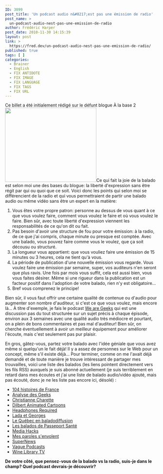 ```yaml
---
ID: 3099
post_title: 'Un podcast audio n&#8217;est pas une émission de radio'
post_name: >
  un-podcast-audio-nest-pas-une-emission-de-radio
author: Frédéric Harper
post_date: 2010-11-30 14:15:39
layout: post
link: >
  https://fred.dev/un-podcast-audio-nest-pas-une-emission-de-radio/
published: true
tags: [ ]
categories:
  - Brainer
  - English
  - FIX ANTIDOTE
  - FIX IMAGE
  - FIX LANGUAGE
  - FIX TAGS
  - FIX URL
---
```

<div id="deadblog">
  Ce billet a été initialement rédigé sur le défunt blogue À la base 2
</div><img title="old_radio" src="http://fred.dev/images/2010/11/old_radio.jpeg" alt="" width="300" height="243"/ Souvent on compare une baladodiffusion audioà uneé mission de radio Web, mais en est-il ré ellement ainsi? Personnellement, je me sers aussi souvent de cette analogie pour en faire la comparaison, mais si on regarde de plus prè s, il faut faire attentionà ce terme. Je suis vraiment content de voir qu' il y a une remonté e des podcasts audio et mê me vidé o au Qué bec depuis quelque temps, à un point tel que je manque de temps pour touté couter ce qui est inté ressant. Par contre, plusieurs fois j' entends du monde dire qu' ils aimeraient faire une balado, mais qu' ils n' ont pas d'é quipement professionnel, qu' ils n' ont pas de ré elle ligne directrice ou de structure ou qu' ils n' ont pas de voix radiophonique. Pas besoin!< p/>Ce qui fait la joie de la balado est selon moi une des bases du blogue: la liberté d'expression sans être régit par qui ou quoi que ce soit. Voici donc les points qui selon moi se différencient de la radio et qui vous permettraient de partir une balado audio ou même vidéo sans être un expert en la matière:

1.  Vous êtes votre propre patron: personne au dessus de vous quant à ce que vous voulez faire, comment vous voulez le faire et où vous voulez le faire. Bien sûr, avec toute liberté d'expression viennent les responsabilités de ce qu'on dit ou fait.
2.  Pas besoin d'avoir une structure de fou pour votre émission: à la radio, de ce que j'ai compris, chaque minute ou presque est comptée. Avec une balado, vous pouvez faire comme vous le voulez, que ça soit décousu ou structuré.
3.  La longueur vous appartient: que vous vouliez faire une émission de 15 minutes ou 3 heures, cela ne tient qu'à vous.
4.  La période de publication d'une nouvelle émission vous regarde. Vous voulez faire une émission par semaine, super, vos auditeurs n'en seront que plus ravis. Une fois par mois vous suffit, cela est aussi bien, vous vous faites désirer. Même si une rigueur dans la publication est un facteur positif dans l'adoption de votre balado, rien n'y est obligatoire...
5.  Bref vous comprenez le principe!

Bien sûr, il vous faut offrir une certaine qualité de contenue ou d'audio pour augmenter son nombre d'auditeur, si c'est ce que vous voulez, mais encore là... À titre d'exemple, je fais le podcast [We are Geeks][1] qui est une discussion pas du tout structurée sur un sujet précis à chaque épisode, environ aux 3 semaines avec une qualité audio très médiocre et pourtant, on a plein de bons commentaires et pas mal d'auditeur! Bien sûr, on cherche éventuellement à avoir un meilleur équipement pour améliorer l'écoute, mais c'est seulement pas pur plaisir.

En gros, gâtez-vous, partez votre balado avec l'idée géniale que vous avez même si quelqu'un le fait déjà! Il y a assez de personnes sur le Web pour un concept, même s'il existe déjà... Pour terminer, comme on me l'avait déjà demandé et de toute manière je trouve intéressant de partager mes trouvailles, voici une liste des balados (les liens pointent directement vers les fils RSS) auxquels je suis abonné actuellement (je suis terriblement en retard dans mes écoutes et j'ai une liste de balado audio/vidéo ajouté, mais pas écouté, donc je ne les liste pas encore ici, désolé) :

*   [104 histoires de France][2]
*   [Analyse des Geeks][3]
*   [Christianne Charette][4]
*   [Dilbert Animated Cartoons][5]
*   [Headphones Required][6]
*   [Lada et Georges][7]
*   [Le Québec en baladodiffusion][8]
*   [Les balados de Passeport Santé][9]
*   [Media Hacks][10]
*   [Mes paroles s'envolent][11]
*   [SuperNews][12]
*   [Vague Podcasts][13]
*   [Wine Library TV][14]

**De votre côté, que pensez-vous de la balado vs la radio, suis-je dans le champ? Quel podcast devrais-je découvrir?**

 [1]: https://wearegeeks.ca "Site Web de We are Geeks"
 [2]: https://feeds2.feedburner.com/104HistoiresDeNouvelle-france "Fil RSS du podcast 104 histoires de France"
 [3]: https://www.analysedugeek.com/feed/podcast/ "Fil RSS du podcast l'Analyse des Geeks"
 [4]: https://rss.radio-canada.ca/radio/christiane.xml "Fil RSS du podcast Christianne Charette"
 [5]: https://www.ringtales.com/dilbert.xml "Fil RSS du podcast Dilbert Animated Cartoons"
 [6]: https://headphonesrequired.com/feed/ "Fil RSS du podcast Headphones Required"
 [7]: https://www.ladaetmoi.com/itunes_rss/rss_lada.xml "Fil RSS du podcast Lada et Georges"
 [8]: https://feeds.feedburner.com/quebecbalado "Fil RSS du podcast Le Québec en baladodiffusion"
 [9]: https://www.passeportsante.net/Fr/AudioVideoBalado/balado_xml/balado_psn.xml "Fil RSS du podcast les balados de Passeport Santé"
 [10]: https://feeds2.feedburner.com/MediaHacks "Fil RSS du podcast Media Hacks"
 [11]: https://mesparolessenvolent.com/balado_aac.xml "Fil RSS du podcast Mes paroles s'envolent"
 [12]: https://feeds.theplatform.com/ps/getRSS?client=itunes&PID=jiQld8M4F_z2HCsxsry37KVF44vCxw_5&startIndex=1&endIndex=500&param|Affiliate=itunes "Fil RSS du podcast SuperNews"
 [13]: https://vague.sprey.net/category/podcasts/feed/ "Fil RSS du podcast Vague Podcasts"
 [14]: https://feeds.feedburner.com/WinelibraryTv "Fil RSS du podcast Wine Library TV"